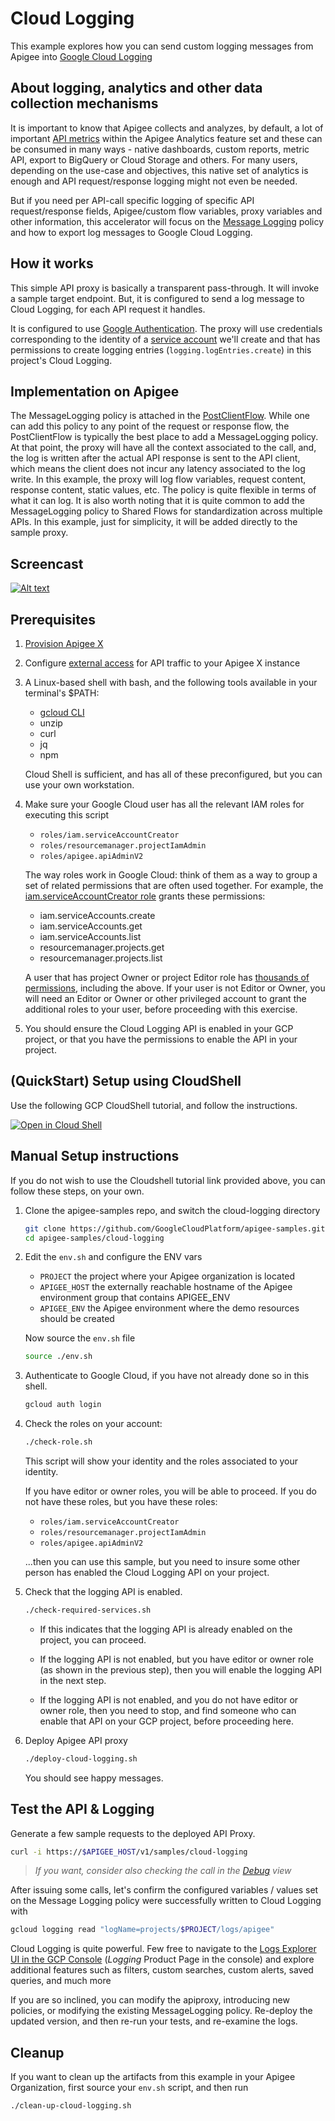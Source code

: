 # Cloud Logging

This example explores how you can send custom logging messages from Apigee into
[Google Cloud Logging](https://cloud.google.com/logging/docs/overview)

## About logging, analytics and other data collection mechanisms

It is important to know that Apigee collects and analyzes, by default, a lot of important [API metrics](https://cloud.google.com/apigee/docs/api-platform/analytics/analytics-services-overview#what-kind-of-data-is-collected-and-analyzed) within the Apigee Analytics feature set and these can be consumed in many ways - native dashboards, custom reports, metric API, export to BigQuery or Cloud Storage and others. For many users, depending on the use-case and objectives, this native set of analytics is enough and API request/response logging might not even be needed.

But if you need per API-call specific logging of specific API request/response fields, Apigee/custom flow variables, proxy variables and other information, this accelerator will focus on the [Message Logging](https://cloud.google.com/apigee/docs/api-platform/reference/policies/message-logging-policy) policy and how to export log messages to Google Cloud Logging.

## How it works

This simple API proxy is basically a transparent pass-through. It will invoke a sample target endpoint. But, it is configured to send a log message to Cloud Logging, for each API request it handles.

It is configured to use [Google Authentication](https://cloud.google.com/apigee/docs/api-platform/security/google-auth/overview). The proxy will use credentials corresponding to the identity of a [service account](https://cloud.google.com/iam/docs/understanding-service-accounts) we'll create and that has permissions to create logging entries (`logging.logEntries.create`) in this project's Cloud Logging.

## Implementation on Apigee

The MessageLogging policy is attached in the
[PostClientFlow](https://cloud.google.com/apigee/docs/api-platform/fundamentals/what-are-flows#designingflowexecutionsequence-havingcodeexecuteaftertheclientreceivesyourproxysresponsewithapostclientflow). While
one can add this policy to any point of the request or response flow, the PostClientFlow is typically
the best place to add a MessageLogging policy. At that point, the proxy will have all the context
associated to the call, and, the log is written after the actual API response is sent to the API client,
which means the client does not incur any latency associated to the log write.  In this example, the proxy will log
flow variables, request content, response content, static values, etc. The policy is quite flexible in
terms of what it can log.  It is also worth noting that it is quite common to add the MessageLogging
policy to Shared Flows for standardization across multiple APIs. In this example, just for simplicity, it will be added
directly to the sample proxy.

## Screencast

[![Alt text](https://img.youtube.com/vi/p-ZbUExQgzw/0.jpg)](https://www.youtube.com/watch?v=p-ZbUExQgzw)

## Prerequisites

1. [Provision Apigee X](https://cloud.google.com/apigee/docs/api-platform/get-started/provisioning-intro)

2. Configure [external access](https://cloud.google.com/apigee/docs/api-platform/get-started/configure-routing#external-access) for API traffic to your Apigee X instance

3. A Linux-based shell with bash, and the following tools available in your terminal's $PATH:
    * [gcloud CLI](https://cloud.google.com/sdk/docs/install)
    * unzip
    * curl
    * jq
    * npm

   Cloud Shell is sufficient, and has all of these preconfigured, but you can use your own workstation.

4. Make sure your Google Cloud user has all the relevant IAM roles for executing this script
    * `roles/iam.serviceAccountCreator`
    * `roles/resourcemanager.projectIamAdmin`
    * `roles/apigee.apiAdminV2`

   The way roles work in Google Cloud: think of them as a way to group a set of related permissions that are often used together. For example, the [iam.serviceAccountCreator role](https://cloud.google.com/compute/docs/access/iam#iam.serviceAccountCreator) grants these permissions:
      * iam.serviceAccounts.create
      * iam.serviceAccounts.get
      * iam.serviceAccounts.list
      * resourcemanager.projects.get
      * resourcemanager.projects.list

   A user that has project Owner or project Editor role has [thousands of
   permissions](https://cloud.google.com/iam/docs/understanding-roles#basic),
   including the above. If your user is not Editor or Owner, you will need an
   Editor or Owner or other privileged account to grant the additional roles to
   your user, before proceeding with this exercise.

5. You should ensure the Cloud Logging API is enabled in your GCP project, or that you have the permissions to enable the API in your project.


## (QuickStart) Setup using CloudShell

Use the following GCP CloudShell tutorial, and follow the instructions.

[![Open in Cloud Shell](https://gstatic.com/cloudssh/images/open-btn.png)](https://ssh.cloud.google.com/cloudshell/open?cloudshell_git_repo=https://github.com/GoogleCloudPlatform/apigee-samples&cloudshell_git_branch=main&cloudshell_workspace=.&cloudshell_tutorial=cloud-logging/docs/cloudshell-tutorial.md)

## Manual Setup instructions

If you do not wish to use the Cloudshell tutorial link provided above, you can follow these steps, on
your own.

1. Clone the apigee-samples repo, and switch the cloud-logging directory

   ```bash
   git clone https://github.com/GoogleCloudPlatform/apigee-samples.git
   cd apigee-samples/cloud-logging
   ```

2. Edit the `env.sh` and configure the ENV vars

   * `PROJECT` the project where your Apigee organization is located
   * `APIGEE_HOST` the externally reachable hostname of the Apigee environment group that contains APIGEE_ENV
   * `APIGEE_ENV` the Apigee environment where the demo resources should be created

   Now source the `env.sh` file

   ```bash
   source ./env.sh
   ```

3. Authenticate to Google Cloud, if you have not already done so in this shell.
   ```bash
   gcloud auth login
   ```

4. Check the roles on your account:
   ```bash
   ./check-role.sh
   ```

   This script will show your identity and the roles associated to your identity.

   If you have editor or owner roles, you will be able to proceed. If you do not have these roles, but
   you have these roles:
    * `roles/iam.serviceAccountCreator`
    * `roles/resourcemanager.projectIamAdmin`
    * `roles/apigee.apiAdminV2`

   ...then you can use this sample, but you need to insure some other person has enabled the Cloud
   Logging API on your project.

5. Check that the logging API is enabled.
   ```bash
   ./check-required-services.sh
   ```

   - If this indicates that the logging API is already enabled on the project, you can proceed.

   - If the logging API is not enabled, but you have editor or owner role (as shown in the previous
     step), then you will enable the logging API in the next step.

   - If the logging API is not enabled, and you do not have editor or owner role, then you need to
     stop, and find someone who can enable that API on your GCP project, before proceeding here.

5. Deploy Apigee API proxy

   ```bash
   ./deploy-cloud-logging.sh
   ```

   You should see happy messages.

## Test the API & Logging

Generate a few sample requests to the deployed API Proxy.

```bash
curl -i https://$APIGEE_HOST/v1/samples/cloud-logging
```

> _If you want, consider also checking the call in the [Debug](https://cloud.google.com/apigee/docs/api-platform/debug/trace) view_

After issuing some calls, let's confirm the configured variables / values set on the Message Logging policy were successfully written to Cloud Logging with

```bash
gcloud logging read "logName=projects/$PROJECT/logs/apigee"
```

Cloud Logging is quite powerful. Few free to navigate to the [Logs Explorer UI
in the GCP Console](https://console.cloud.google.com/logs/query) (_Logging_
Product Page in the console) and explore additional features such as filters,
custom searches, custom alerts, saved queries, and much more

If you are so inclined, you can modify the apiproxy, introducing new policies,
or modifying the existing MessageLogging policy. Re-deploy the updated version,
and then re-run your tests, and re-examine the logs.

## Cleanup

If you want to clean up the artifacts from this example in your Apigee Organization, first source your
`env.sh` script, and then run

```bash
./clean-up-cloud-logging.sh
```
